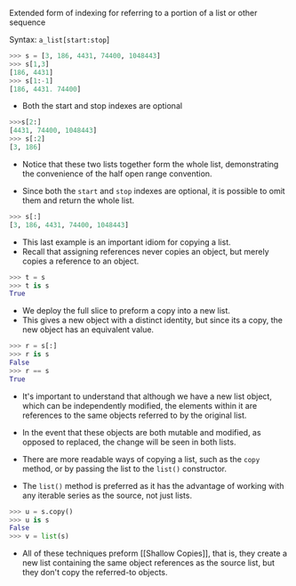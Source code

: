 Extended form of indexing for referring to a portion of a list or other sequence

Syntax: `a_list[start:stop`]

```Python
>>> s = [3, 186, 4431, 74400, 1048443]
>>> s[1,3]
[186, 4431]
>>> s[1:-1]
[186, 4431. 74400]
```

- Both the start and stop indexes are optional

```Python
>>>s[2:]
[4431, 74400, 1048443]
>>> s[:2]
[3, 186]
```

- Notice that these two lists together form the whole list, demonstrating the convenience of the half open range convention.

- Since both the `start` and `stop` indexes are optional, it is possible to omit them and return the whole list.

```Python
>>> s[:]
[3, 186, 4431, 74400, 1048443]
```

- This last example is an important idiom for copying a list. 
- Recall that assigning references never copies an object, but merely copies a reference to an object. 

```Python
>>> t = s
>>> t is s
True
```

- We deploy the full slice to preform a copy into a new list. 
- This gives a new object with a distinct identity, but since its a copy, the new object has an equivalent value.
```Python
>>> r = s[:]
>>> r is s
False
>>> r == s
True
```

- It's important to understand that although we have a new list object, which can be independently modified, the elements within it are references to the same objects referred to by the original list.
- In the event that these objects are both mutable and modified, as opposed to replaced, the change will be seen in both lists.


- There are more readable ways of copying a list, such as the `copy` method, or by passing the list to the `list()` constructor.
- The `list()` method is preferred as it has the advantage of working with any iterable series as the source, not just lists.
```Python
>>> u = s.copy()
>>> u is s
False
>>> v = list(s)
```

- All of these techniques preform [[Shallow Copies]], that is, they create a new list containing the same object references as the source list, but they don't copy the referred-to objects.